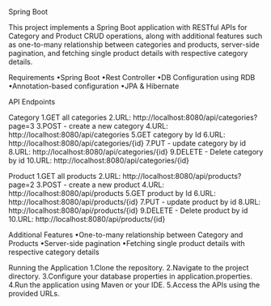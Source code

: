 Spring Boot

This project implements a Spring Boot application with RESTful APIs for Category and Product CRUD operations, along with additional features such as one-to-many relationship between categories and products, server-side pagination, and fetching single product details with respective category details.

Requirements 
•Spring Boot •Rest Controller 
•DB Configuration using RDB 
•Annotation-based configuration 
•JPA & Hibernate

API Endpoints

Category 1.GET all categories
2.URL: http://localhost:8080/api/categories?page=3
3.POST - create a new category 
4.URL: http://localhost:8080/api/categories
5.GET category by Id
6.URL: http://localhost:8080/api/categories/{id}
7.PUT - update category by id 
8.URL: http://localhost:8080/api/categories/{id}
9.DELETE - Delete category by id 
10.URL: http://localhost:8080/api/categories/{id}

Product 1.GET all products 
2.URL: http://localhost:8080/api/products?page=2 
3.POST - create a new product
4.URL: http://localhost:8080/api/products 
5.GET product by Id 
6.URL: http://localhost:8080/api/products/{id} 
7.PUT - update product by id 
8.URL: http://localhost:8080/api/products/{id} 
9.DELETE - Delete product by id 
10.URL: http://localhost:8080/api/products/{id}

Additional Features 
•One-to-many relationship between Category and Products 
•Server-side pagination 
•Fetching single product details with respective category details

Running the Application 
1.Clone the repository. 
2.Navigate to the project directory. 
3.Configure your database properties in application.properties. 
4.Run the application using Maven or your IDE.
5.Access the APIs using the provided URLs.
